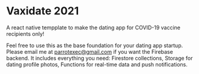 # Vaxidate 2021
 A react native tempplate to make the dating app for COVID-19 vaccine recipients only!

Feel free to use this as the base foundation for your dating app startup. Please email me at parrotexec@gmail.com if you want the Firebase backend. It includes everything you need: Firestore collections, Storage for dating profile photos, Functions for real-time data and push notifications. 
